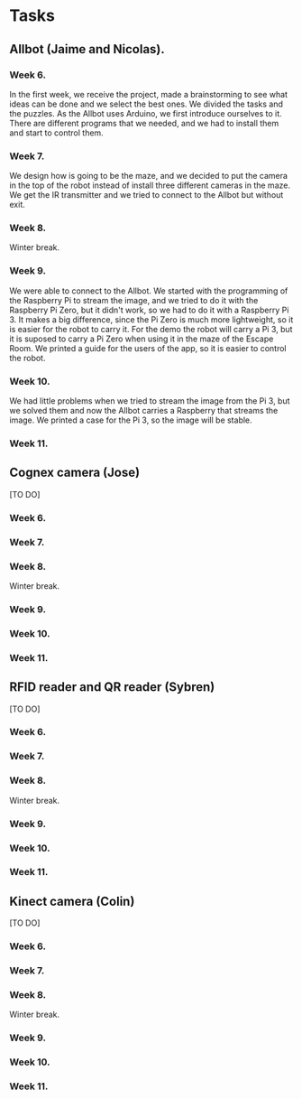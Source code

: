 # Tasks

## Allbot \(Jaime and Nicolas\).

### Week 6.

In the first week, we receive the project, made a brainstorming to see what ideas can be done and we select the best ones. We divided the tasks and the puzzles. As the Allbot uses Arduino, we first introduce ourselves to it. There are different programs that we needed, and we had to install them and start to control them.

### Week 7.

We design how is going to be the maze, and we decided to put the camera in the top of the robot instead of install three different cameras in the maze. We get the IR transmitter and we tried to connect to the Allbot but without exit.

### Week 8.

Winter break.

### Week 9.

We were able to connect to the Allbot. We started with the programming of the Raspberry Pi to stream the image, and we tried to do it with the Raspberry Pi Zero, but it didn't work, so we had to do it with a Raspberry Pi 3. It makes a big difference, since the Pi Zero is much more lightweight, so it  is easier for the robot to carry it. For the demo the robot will carry a Pi 3, but it is suposed to carry a Pi Zero when using it in the maze of the Escape Room. We printed a guide for the users of the app, so it is easier to control the robot. 

### Week 10.

We had little problems when we tried to stream the image from the Pi 3, but we solved them and now the Allbot carries a Raspberry that streams the image. We printed a case for the Pi 3, so the image will be stable. 

### Week 11.

## Cognex camera \(Jose\) 

\[TO DO\]

### Week 6.



### Week 7.



### Week 8.

Winter break.

### Week 9.



### Week 10.



### Week 11.

## RFID reader and QR reader \(Sybren\)

\[TO DO\]

### Week 6.



### Week 7.



### Week 8.

Winter break.

### Week 9.



### Week 10.



### Week 11.

## 

## Kinect camera \(Colin\)

\[TO DO\]

### Week 6.



### Week 7.



### Week 8.

Winter break.

### Week 9.



### Week 10.



### Week 11.





